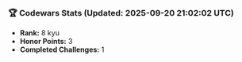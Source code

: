 ### 🏆 Codewars Stats (Updated: 2025-09-20 21:02:02 UTC)

- **Rank:** 8 kyu
- **Honor Points:** 3
- **Completed Challenges:** 1

